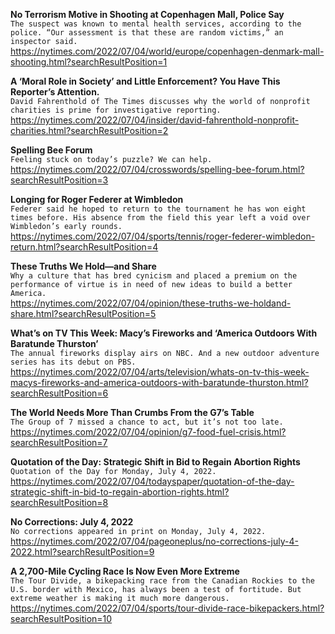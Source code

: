 **No Terrorism Motive in Shooting at Copenhagen Mall, Police Say**\
`The suspect was known to mental health services, according to the police. “Our assessment is that these are random victims,” an inspector said.`\
https://nytimes.com/2022/07/04/world/europe/copenhagen-denmark-mall-shooting.html?searchResultPosition=1

**A ‘Moral Role in Society’ and Little Enforcement? You Have This Reporter’s Attention.**\
`David Fahrenthold of The Times discusses why the world of nonprofit charities is prime for investigative reporting.`\
https://nytimes.com/2022/07/04/insider/david-fahrenthold-nonprofit-charities.html?searchResultPosition=2

**Spelling Bee Forum**\
`Feeling stuck on today’s puzzle? We can help.`\
https://nytimes.com/2022/07/04/crosswords/spelling-bee-forum.html?searchResultPosition=3

**Longing for Roger Federer at Wimbledon**\
`Federer said he hoped to return to the tournament he has won eight times before. His absence from the field this year left a void over Wimbledon’s early rounds.`\
https://nytimes.com/2022/07/04/sports/tennis/roger-federer-wimbledon-return.html?searchResultPosition=4

**These Truths We Hold—and Share**\
`Why a culture that has bred cynicism and placed a premium on the performance of virtue is in need of new ideas to build a better America.`\
https://nytimes.com/2022/07/04/opinion/these-truths-we-holdand-share.html?searchResultPosition=5

**What’s on TV This Week: Macy’s Fireworks and ‘America Outdoors With Baratunde Thurston’**\
`The annual fireworks display airs on NBC. And a new outdoor adventure series has its debut on PBS.`\
https://nytimes.com/2022/07/04/arts/television/whats-on-tv-this-week-macys-fireworks-and-america-outdoors-with-baratunde-thurston.html?searchResultPosition=6

**The World Needs More Than Crumbs From the G7’s Table**\
`The Group of 7 missed a chance to act, but it’s not too late.`\
https://nytimes.com/2022/07/04/opinion/g7-food-fuel-crisis.html?searchResultPosition=7

**Quotation of the Day: Strategic Shift in Bid to Regain Abortion Rights**\
`Quotation of the Day for Monday, July 4, 2022.`\
https://nytimes.com/2022/07/04/todayspaper/quotation-of-the-day-strategic-shift-in-bid-to-regain-abortion-rights.html?searchResultPosition=8

**No Corrections: July 4, 2022**\
`No corrections appeared in print on Monday, July 4, 2022.`\
https://nytimes.com/2022/07/04/pageoneplus/no-corrections-july-4-2022.html?searchResultPosition=9

**A 2,700-Mile Cycling Race Is Now Even More Extreme**\
`The Tour Divide, a bikepacking race from the Canadian Rockies to the U.S. border with Mexico, has always been a test of fortitude. But extreme weather is making it much more dangerous.`\
https://nytimes.com/2022/07/04/sports/tour-divide-race-bikepackers.html?searchResultPosition=10

